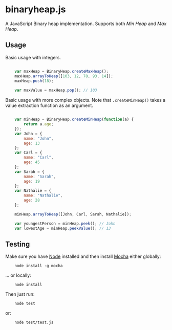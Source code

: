 # binaryheap.js

A JavaScript Binary heap implementation. Supports both _Min Heap_ and _Max Heap_.

## Usage

Basic usage with integers.

```javascript

	var maxHeap = BinaryHeap.createMaxHeap();
	maxHeap.arrayToHeap([103, 12, 78, 93, 14]);
	maxHeap.push(18);
	
	var maxValue = maxHeap.pop(); // 103
```

Basic usage with more complex objects. Note that `.createMinHeap()` takes a value extraction function as an argument.

```javascript

    var minHeap = BinaryHeap.createMinHeap(function(a) {
        return a.age;
    });
    var John = {
        name: "John",
        age: 13
    };
    var Carl = {
        name: "Carl",
        age: 45
    };
    var Sarah = {
        name: "Sarah",
        age: 19
    };
    var Nathalie = {
        name: "Nathalie",
        age: 28
    };

    minHeap.arrayToHeap([John, Carl, Sarah, Nathalie]);

    var youngestPerson = minHeap.peek(); // John
    var lowestAge = minHeap.peekValue(); // 13
```


## Testing

Make sure you have [Node](http://nodejs.org) installed and then install [Mocha](http://visionmedia.github.io/mocha/) either globally:

```
	node install -g mocha
```

... or locally:

```
	node install
```

Then just run:

```
	node test
```
or:

```
	node test/test.js
```
